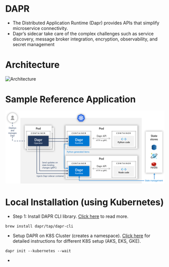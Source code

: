 # DAPR

- The Distributed Application Runtime (Dapr) provides APIs that simplify microservice connectivity.
- Dapr’s sidecar take care of the complex challenges such as service discovery, message broker integration, encryption, observability, and secret management

# Architecture

![Architecture](https://dapr.io/images/service-invocation.png)

# Sample Reference Application

![Reference Application](https://github.com/dapr/quickstarts/blob/v1.6.0/hello-kubernetes/img/Architecture_Diagram.png)

# Local Installation (using Kubernetes)

- Step 1: Install DAPR CLI library. [Click here](https://docs.dapr.io/getting-started/install-dapr-cli/) to read more.

```
brew install dapr/tap/dapr-cli
```

- Setup DAPR on K8S Cluster (creates a namespace). [Click here](https://docs.dapr.io/operations/hosting/kubernetes/kubernetes-deploy/) for detailed instructions for different K8S setup (AKS, EKS, GKE).
```
dapr init --kubernetes --wait
```

- 